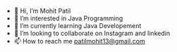 - 👋 Hi, I’m Mohit Patil
- 👀 I’m interested in Java Programming 
- 🌱 I’m currently learning Java Developement
- 💞️ I’m looking to collaborate on Instagram and linkedin
- 📫 How to reach me patilmohit13@gmail.com

<!---
Patilmohit13/Patilmohit13 is a ✨ special ✨ repository because its `README.md` (this file) appears on your GitHub profile.
You can click the Preview link to take a look at your changes.
--->
